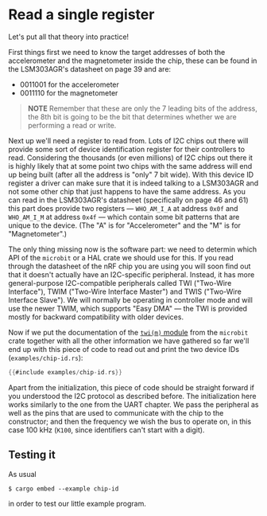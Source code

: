 # Read a single register

Let's put all that theory into practice!

First things first we need to know the target addresses of both the accelerometer and the
magnetometer inside the chip, these can be found in the LSM303AGR's datasheet on page 39 and are:

- 0011001 for the accelerometer
- 0011110 for the magnetometer

> **NOTE** Remember that these are only the 7 leading bits of the address, the 8th bit is going to
> be the bit that determines whether we are performing a read or write.

Next up we'll need a register to read from. Lots of I2C chips out there will provide some sort of
device identification register for their controllers to read. Considering the thousands (or even
millions) of I2C chips out there it is highly likely that at some point two chips with the same
address will end up being built (after all the address is "only" 7 bit wide). With this device ID
register a driver can make sure that it is indeed talking to a LSM303AGR and not some other chip
that just happens to have the same address.  As you can read in the LSM303AGR's datasheet
(specifically on page 46 and 61) this part does provide two registers — `WHO_AM_I_A` at address
`0x0f` and `WHO_AM_I_M` at address `0x4f` — which contain some bit patterns that are unique to the
device. (The "A" is for "Accelerometer" and the "M" is for "Magnetometer".)

The only thing missing now is the software part: we need to determin which API of the `microbit` or
a HAL crate we should use for this. If you read through the datasheet of the nRF chip you are using
you will soon find out that it doesn't actually have an I2C-specific peripheral.  Instead, it has
more general-purpose I2C-compatible peripherals called TWI ("Two-Wire Interface"), TWIM ("Two-Wire
Interface Master") and TWIS ("Two-Wire Interface Slave"). We will normally be operating in
controller mode and will use the newer TWIM, which supports "Easy DMA" — the TWI is provided mostly
for backward compatibility with older devices.

Now if we put the documentation of the [`twi(m)` module] from the `microbit` crate
together with all the other information we have gathered so far we'll end up with this
piece of code to read out and print the two device IDs (`examples/chip-id.rs`):

[`twi(m)` module]: https://docs.rs/microbit-v2/0.11.0/microbit/hal/twim/index.html

``` rust
{{#include examples/chip-id.rs}}
```

Apart from the initialization, this piece of code should be straight forward if you understood the
I2C protocol as described before. The initialization here works similarly to the one from the UART
chapter.  We pass the peripheral as well as the pins that are used to communicate with the chip to
the constructor; and then the frequency we wish the bus to operate on, in this case 100 kHz (`K100`,
since identifiers can't start with a digit).

## Testing it
As usual

```console
$ cargo embed --example chip-id
```
in order to test our little example program.
